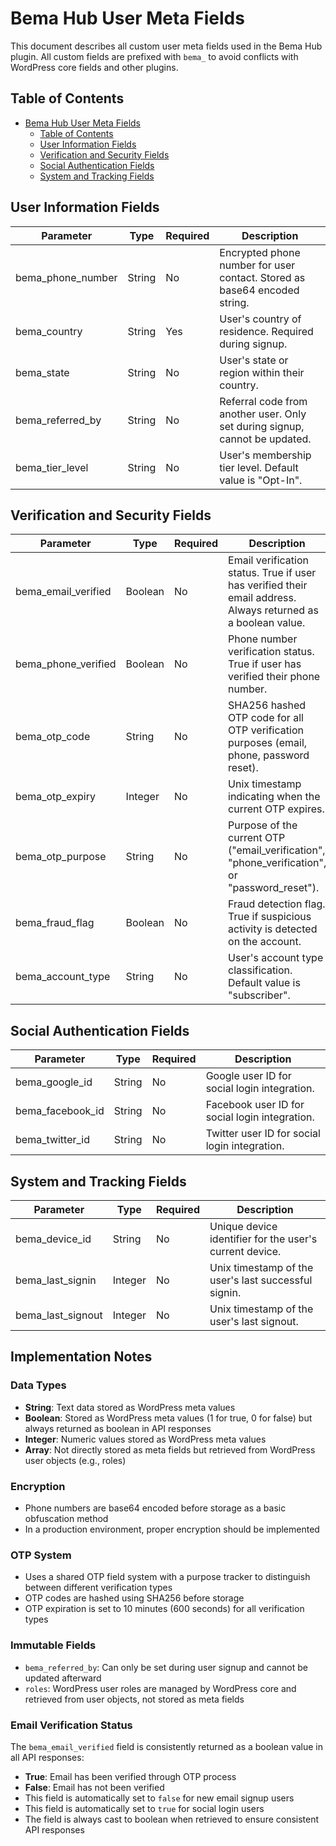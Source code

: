 # Bema Hub User Meta Fields

This document describes all custom user meta fields used in the Bema Hub plugin. All custom fields are prefixed with `bema_` to avoid conflicts with WordPress core fields and other plugins.

## Table of Contents
- [Bema Hub User Meta Fields](#bema-hub-user-meta-fields)
  - [Table of Contents](#table-of-contents)
  - [User Information Fields](#user-information-fields)
  - [Verification and Security Fields](#verification-and-security-fields)
  - [Social Authentication Fields](#social-authentication-fields)
  - [System and Tracking Fields](#system-and-tracking-fields)

## User Information Fields

| Parameter | Type | Required | Description |
|-----------|------|----------|-------------|
| bema_phone_number | String | No | Encrypted phone number for user contact. Stored as base64 encoded string. |
| bema_country | String | Yes | User's country of residence. Required during signup. |
| bema_state | String | No | User's state or region within their country. |
| bema_referred_by | String | No | Referral code from another user. Only set during signup, cannot be updated. |
| bema_tier_level | String | No | User's membership tier level. Default value is "Opt-In". |

## Verification and Security Fields

| Parameter | Type | Required | Description |
|-----------|------|----------|-------------|
| bema_email_verified | Boolean | No | Email verification status. True if user has verified their email address. Always returned as a boolean value. |
| bema_phone_verified | Boolean | No | Phone number verification status. True if user has verified their phone number. |
| bema_otp_code | String | No | SHA256 hashed OTP code for all OTP verification purposes (email, phone, password reset). |
| bema_otp_expiry | Integer | No | Unix timestamp indicating when the current OTP expires. |
| bema_otp_purpose | String | No | Purpose of the current OTP ("email_verification", "phone_verification", or "password_reset"). |
| bema_fraud_flag | Boolean | No | Fraud detection flag. True if suspicious activity is detected on the account. |
| bema_account_type | String | No | User's account type classification. Default value is "subscriber". |

## Social Authentication Fields

| Parameter | Type | Required | Description |
|-----------|------|----------|-------------|
| bema_google_id | String | No | Google user ID for social login integration. |
| bema_facebook_id | String | No | Facebook user ID for social login integration. |
| bema_twitter_id | String | No | Twitter user ID for social login integration. |

## System and Tracking Fields

| Parameter | Type | Required | Description |
|-----------|------|----------|-------------|
| bema_device_id | String | No | Unique device identifier for the user's current device. |
| bema_last_signin | Integer | No | Unix timestamp of the user's last successful signin. |
| bema_last_signout | Integer | No | Unix timestamp of the user's last signout. |

## Implementation Notes

### Data Types
- **String**: Text data stored as WordPress meta values
- **Boolean**: Stored as WordPress meta values (1 for true, 0 for false) but always returned as boolean in API responses
- **Integer**: Numeric values stored as WordPress meta values
- **Array**: Not directly stored as meta fields but retrieved from WordPress user objects (e.g., roles)

### Encryption
- Phone numbers are base64 encoded before storage as a basic obfuscation method
- In a production environment, proper encryption should be implemented

### OTP System
- Uses a shared OTP field system with a purpose tracker to distinguish between different verification types
- OTP codes are hashed using SHA256 before storage
- OTP expiration is set to 10 minutes (600 seconds) for all verification types

### Immutable Fields
- `bema_referred_by`: Can only be set during user signup and cannot be updated afterward
- `roles`: WordPress user roles are managed by WordPress core and retrieved from user objects, not stored as meta fields

### Email Verification Status
The `bema_email_verified` field is consistently returned as a boolean value in all API responses:
- **True**: Email has been verified through OTP process
- **False**: Email has not been verified
- This field is automatically set to `false` for new email signup users
- This field is automatically set to `true` for social login users
- The field is always cast to boolean when retrieved to ensure consistent API responses
